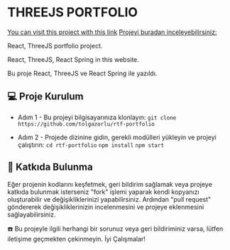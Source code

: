 <h1>THREEJS PORTFOLIO</h1>

[You can visit this project with this link](https://tolgazorlu-threejs.vercel.app)
[Projeyi buradan inceleyebilirsiniz:](https://tolgazorlu-threejs.vercel.app)

React, ThreeJS portfolio project.

React, ThreeJS, React Spring in this website.

Bu proje React, ThreeJS ve React Spring ile yazıldı.
## 💻 Proje Kurulum

- Adım 1 - Bu projeyi bilgisayarınıza klonlayın:
  `git clone https://github.com/tolgazorlu/rtf-portfolio`

- Adım 2 - Projede dizinine gidin, gerekli modülleri yükleyin ve projeyi çalıştırın:
  `cd rtf-portfolio`
  `npm install`
  `npm start`
## 🤝 Katkıda Bulunma

Eğer projenin kodlarını keşfetmek, geri bildirim sağlamak veya projeye katkıda bulunmak isterseniz "fork" işlemi yaparak kendi kopyanızı oluşturabilir ve değişikliklerinizi yapabilirsiniz. Ardından "pull request" göndererek değişikliklerinizin incelenmesini ve projeye eklenmesini sağlayabilirsiniz.

☎️ Bu projeyle ilgili herhangi bir sorunuz veya geri bildiriminiz varsa, lütfen iletişime geçmekten çekinmeyin. İyi Çalışmalar!
